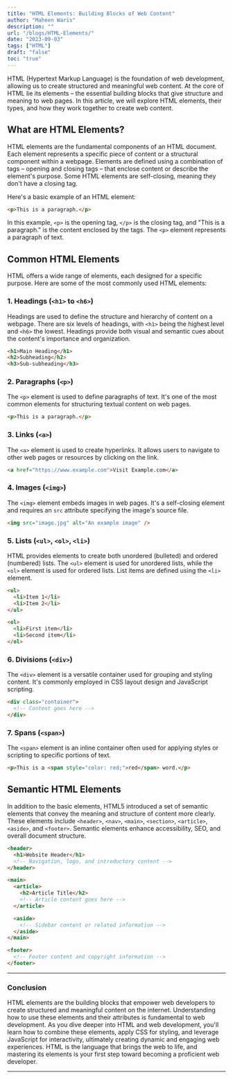 ```yaml
---
title: "HTML Elements: Building Blocks of Web Content"
author: "Maheen Waris"
description: ""
url: "/blogs/HTML-Elements/"
date: "2023-09-03"
tags: ["HTML"]
draft: "false"
toc: "true"
---
```


HTML (Hypertext Markup Language) is the foundation of web development, allowing us to create structured and meaningful web content. At the core of HTML lie its elements – the essential building blocks that give structure and meaning to web pages. In this article, we will explore HTML elements, their types, and how they work together to create web content.

## What are HTML Elements?

HTML elements are the fundamental components of an HTML document. Each element represents a specific piece of content or a structural component within a webpage. Elements are defined using a combination of tags – opening and closing tags – that enclose content or describe the element's purpose. Some HTML elements are self-closing, meaning they don't have a closing tag.

Here's a basic example of an HTML element:

```html
<p>This is a paragraph.</p>
```

In this example, `<p>` is the opening tag, `</p>` is the closing tag, and "This is a paragraph." is the content enclosed by the tags. The `<p>` element represents a paragraph of text.

## Common HTML Elements

HTML offers a wide range of elements, each designed for a specific purpose. Here are some of the most commonly used HTML elements:

### 1. Headings (`<h1>` to `<h6>`)

Headings are used to define the structure and hierarchy of content on a webpage. There are six levels of headings, with `<h1>` being the highest level and `<h6>` the lowest. Headings provide both visual and semantic cues about the content's importance and organization.

```html
<h1>Main Heading</h1>
<h2>Subheading</h2>
<h3>Sub-subheading</h3>
```

### 2. Paragraphs (`<p>`)

The `<p>` element is used to define paragraphs of text. It's one of the most common elements for structuring textual content on web pages.

```html
<p>This is a paragraph.</p>
```

### 3. Links (`<a>`)

The `<a>` element is used to create hyperlinks. It allows users to navigate to other web pages or resources by clicking on the link.

```html
<a href="https://www.example.com">Visit Example.com</a>
```

### 4. Images (`<img>`)

The `<img>` element embeds images in web pages. It's a self-closing element and requires an `src` attribute specifying the image's source file.

```html
<img src="image.jpg" alt="An example image" />
```

### 5. Lists (`<ul>`, `<ol>`, `<li>`)

HTML provides elements to create both unordered (bulleted) and ordered (numbered) lists. The `<ul>` element is used for unordered lists, while the `<ol>` element is used for ordered lists. List items are defined using the `<li>` element.

```html
<ul>
  <li>Item 1</li>
  <li>Item 2</li>
</ul>

<ol>
  <li>First item</li>
  <li>Second item</li>
</ol>
```

### 6. Divisions (`<div>`)

The `<div>` element is a versatile container used for grouping and styling content. It's commonly employed in CSS layout design and JavaScript scripting.

```html
<div class="container">
  <!-- Content goes here -->
</div>
```

### 7. Spans (`<span>`)

The `<span>` element is an inline container often used for applying styles or scripting to specific portions of text.

```html
<p>This is a <span style="color: red;">red</span> word.</p>
```

## Semantic HTML Elements

In addition to the basic elements, HTML5 introduced a set of semantic elements that convey the meaning and structure of content more clearly. These elements include `<header>`, `<nav>`, `<main>`, `<section>`, `<article>`, `<aside>`, and `<footer>`. Semantic elements enhance accessibility, SEO, and overall document structure.

```html
<header>
  <h1>Website Header</h1>
  <!-- Navigation, logo, and introductory content -->
</header>

<main>
  <article>
    <h2>Article Title</h2>
    <!-- Article content goes here -->
  </article>

  <aside>
    <!-- Sidebar content or related information -->
  </aside>
</main>

<footer>
  <!-- Footer content and copyright information -->
</footer>
```

<hr>

### Conclusion

HTML elements are the building blocks that empower web developers to create structured and meaningful content on the internet. Understanding how to use these elements and their attributes is fundamental to web development. As you dive deeper into HTML and web development, you'll learn how to combine these elements, apply CSS for styling, and leverage JavaScript for interactivity, ultimately creating dynamic and engaging web experiences. HTML is the language that brings the web to life, and mastering its elements is your first step toward becoming a proficient web developer.

<script src="https://utteranc.es/client.js"
        repo="maheenwaris/Website"
        issue-term="pathname"
        theme="github-dark"
        crossorigin="anonymous"
        async>
</script>

---
